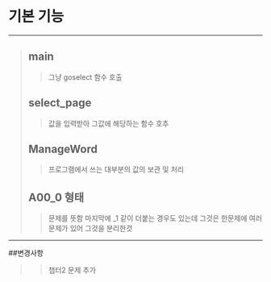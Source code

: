 # 기본 기능 
****
>## main
>>그냥 goselect 함수 호출 
>## select_page
>>값을 입력받아 그값에 해당하는 함수 호추
>## ManageWord
>>프로그램에서 쓰는 대부분의 값의 보관 및 처리 
>## A00_0 형태
>>문제를 뜻함 마지막에 _1 같이 더붙는 경우도 있는데 그것은 한문제에 여러 문제가 있어 그것을 분리한것 
***
##변경사항
>>챕터2 문제 추가

